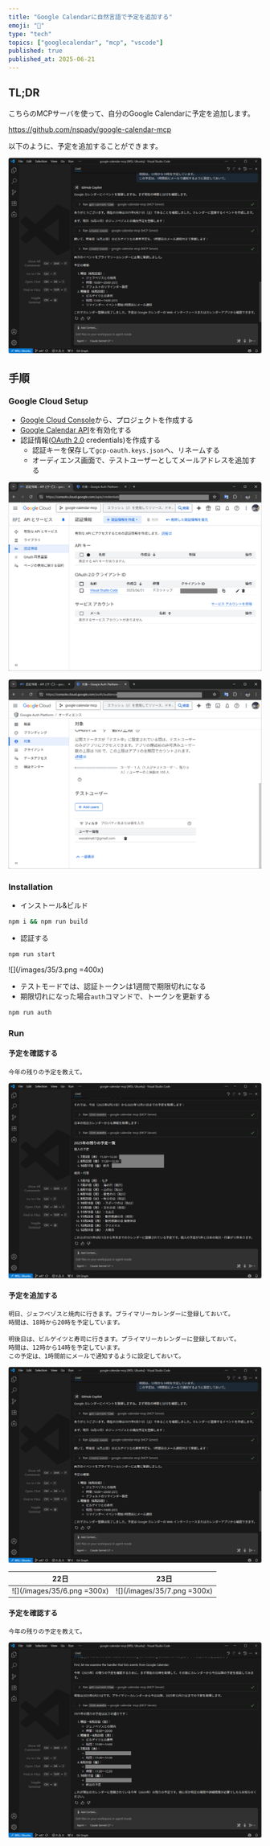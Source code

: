 ```yaml
---
title: "Google Calendarに自然言語で予定を追加する"
emoji: "📆"
type: "tech"
topics: ["googlecalendar", "mcp", "vscode"]
published: true
published_at: 2025-06-21
---
```


## TL;DR

こちらのMCPサーバを使って、自分のGoogle Calendarに予定を追加します。

https://github.com/nspady/google-calendar-mcp

以下のように、予定を追加することができます。

![](/images/35/5.png)

## 手順

### Google Cloud Setup

- [Google Cloud Console](https://console.cloud.google.com)から、プロジェクトを作成する
- [Google Calendar API](https://console.cloud.google.com/apis/library/calendar-json.googleapis.com)を有効化する
- 認証情報([OAuth 2.0](https://developers.google.com/identity/protocols/oauth2) credentials)を作成する
  - 認証キーを保存して`gcp-oauth.keys.json`へ、リネームする
  - オーディエンス画面で、テストユーザーとしてメールアドレスを追加する

![](/images/35/1.png)

![](/images/35/2.png)

### Installation

- インストール&ビルド

```bash
npm i && npm run build
```

- 認証する

```bash
npm run start
```

![](/images/35/3.png =400x)

- テストモードでは、認証トークンは1週間で期限切れになる
- 期限切れになった場合`auth`コマンドで、トークンを更新する

```bash
npm run auth
```

### Run

#### 予定を確認する

```
今年の残りの予定を教えて。
```

![](/images/35/4.png)

#### 予定を追加する

```
明日、ジェフベゾスと焼肉に行きます。プライマリーカレンダーに登録しておいて。
時間は、18時から20時を予定しています。

明後日は、ビルゲイツと寿司に行きます。プライマリーカレンダーに登録しておいて。
時間は、12時から14時を予定しています。
この予定は、1時間前にメールで通知するように設定しておいて。
```

![](/images/35/5.png)

| 22日 | 23日 |
| -- | -- |
| ![](/images/35/6.png =300x) | ![](/images/35/7.png =300x) |

#### 予定を確認する

```
今年の残りの予定を教えて。
```

![](/images/35/8.png)
